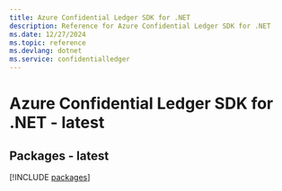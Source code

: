 ```yaml
---
title: Azure Confidential Ledger SDK for .NET
description: Reference for Azure Confidential Ledger SDK for .NET
ms.date: 12/27/2024
ms.topic: reference
ms.devlang: dotnet
ms.service: confidentialledger
---
```

# Azure Confidential Ledger SDK for .NET - latest
## Packages - latest
[!INCLUDE [packages](confidential-ledger-index.md)]